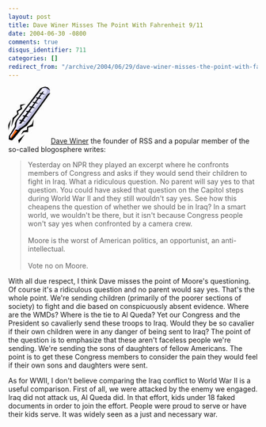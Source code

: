 ```yaml
---
layout: post
title: Dave Winer Misses The Point With Fahrenheit 9/11
date: 2004-06-30 -0800
comments: true
disqus_identifier: 711
categories: []
redirect_from: "/archive/2004/06/29/dave-winer-misses-the-point-with-fahrenheit-911.aspx/"
---
```


![Thermometer](/images/Thermometer.jpg)[Dave
Winer](http://www.scripting.com/) the founder of RSS and a popular
member of the so-called blogosphere writes:

> Yesterday on NPR they played an excerpt where he confronts members of
> Congress and asks if they would send their children to fight in Iraq.
> What a ridiculous question. No parent will say yes to that question.
> You could have asked that question on the Capitol steps during World
> War II and they still wouldn't say yes. See how this cheapens the
> question of whether we should be in Iraq? In a smart world, we
> wouldn't be there, but it isn't because Congress people won't say yes
> when confronted by a camera crew. \
> \
> Moore is the worst of American politics, an opportunist, an
> anti-intellectual. \
> \
> Vote no on Moore.

With all due respect, I think Dave misses the point of Moore's
questioning. Of course it's a ridiculous question and no parent would
say yes. That's the whole point. We're sending children (primarily of
the poorer sections of society) to fight and die based on conspicuously
absent evidence. Where are the WMDs? Where is the tie to Al Queda? Yet
our Congress and the President so cavalierly send these troops to Iraq.
Would they be so cavalier if their own children were in any danger of
being sent to Iraq? The point of the question is to emphasize that these
aren't faceless people we're sending. We're sending the sons of
daughters of fellow Americans. The point is to get these Congress
members to consider the pain they would feel if their own sons and
daughters were sent.

As for WWII, I don't believe comparing the Iraq conflict to World War II
is a useful comparison. First of all, we were attacked by the enemy we
engaged. Iraq did not attack us, Al Queda did. In that effort, kids
under 18 faked documents in order to join the effort. People were proud
to serve or have their kids serve. It was widely seen as a just and
necessary war.

